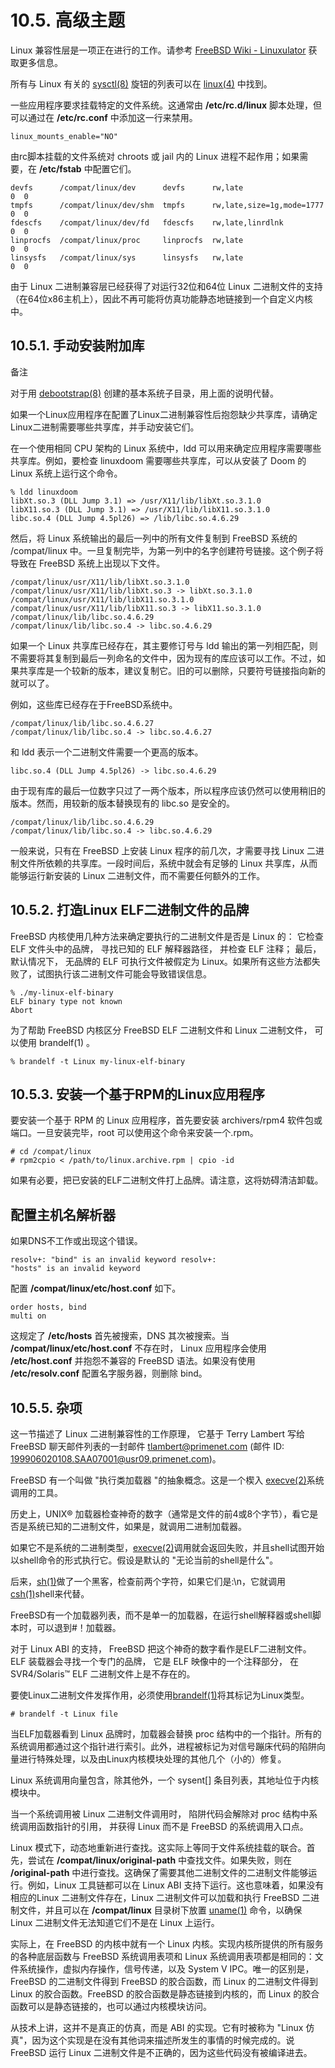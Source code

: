 # 10.5. 高级主题

Linux 兼容性层是一项正在进行的工作。请参考 [FreeBSD Wiki - Linuxulator](https://wiki.freebsd.org/Linuxulator) 获取更多信息。

所有与 Linux 有关的 [sysctl(8)](https://www.freebsd.org/cgi/man.cgi?query=sysctl&sektion=8&format=html) 旋钮的列表可以在 [linux(4)](https://www.freebsd.org/cgi/man.cgi?query=linux&sektion=4&format=html) 中找到。

一些应用程序要求挂载特定的文件系统。这通常由 **/etc/rc.d/linux** 脚本处理，但可以通过在 **/etc/rc.conf** 中添加这一行来禁用。

```
linux_mounts_enable="NO"
```

由rc脚本挂载的文件系统对 chroots 或 jail 内的 Linux 进程不起作用；如果需要，在 **/etc/fstab** 中配置它们。

```
devfs      /compat/linux/dev      devfs      rw,late                    0  0
tmpfs      /compat/linux/dev/shm  tmpfs      rw,late,size=1g,mode=1777  0  0
fdescfs    /compat/linux/dev/fd   fdescfs    rw,late,linrdlnk           0  0
linprocfs  /compat/linux/proc     linprocfs  rw,late                    0  0
linsysfs   /compat/linux/sys      linsysfs   rw,late                    0  0
```

由于 Linux 二进制兼容层已经获得了对运行32位和64位 Linux 二进制文件的支持（在64位x86主机上），因此不再可能将仿真功能静态地链接到一个自定义内核中。

## 10.5.1. 手动安装附加库

备注

对于用 [debootstrap(8)](https://www.freebsd.org/cgi/man.cgi?query=debootstrap&sektion=8&format=html) 创建的基本系统子目录，用上面的说明代替。

如果一个Linux应用程序在配置了Linux二进制兼容性后抱怨缺少共享库，请确定Linux二进制需要哪些共享库，并手动安装它们。

在一个使用相同 CPU 架构的 Linux 系统中，ldd 可以用来确定应用程序需要哪些共享库。例如，要检查 linuxdoom 需要哪些共享库，可以从安装了 Doom 的 Linux 系统上运行这个命令。

```
% ldd linuxdoom
libXt.so.3 (DLL Jump 3.1) => /usr/X11/lib/libXt.so.3.1.0
libX11.so.3 (DLL Jump 3.1) => /usr/X11/lib/libX11.so.3.1.0
libc.so.4 (DLL Jump 4.5pl26) => /lib/libc.so.4.6.29
```

然后，将 Linux 系统输出的最后一列中的所有文件复制到 FreeBSD 系统的 /compat/linux 中。一旦复制完毕，为第一列中的名字创建符号链接。这个例子将导致在 FreeBSD 系统上出现以下文件。

```
/compat/linux/usr/X11/lib/libXt.so.3.1.0
/compat/linux/usr/X11/lib/libXt.so.3 -> libXt.so.3.1.0
/compat/linux/usr/X11/lib/libX11.so.3.1.0
/compat/linux/usr/X11/lib/libX11.so.3 -> libX11.so.3.1.0
/compat/linux/lib/libc.so.4.6.29
/compat/linux/lib/libc.so.4 -> libc.so.4.6.29
```

如果一个 Linux 共享库已经存在，其主要修订号与 ldd 输出的第一列相匹配，则不需要将其复制到最后一列命名的文件中，因为现有的库应该可以工作。不过，如果共享库是一个较新的版本，建议复制它。旧的可以删除，只要符号链接指向新的就可以了。

例如，这些库已经存在于FreeBSD系统中。

```
/compat/linux/lib/libc.so.4.6.27
/compat/linux/lib/libc.so.4 -> libc.so.4.6.27
```

和 ldd 表示一个二进制文件需要一个更高的版本。

```
libc.so.4 (DLL Jump 4.5pl26) -> libc.so.4.6.29
```

由于现有库的最后一位数字只过了一两个版本，所以程序应该仍然可以使用稍旧的版本。然而，用较新的版本替换现有的 libc.so 是安全的。

```
/compat/linux/lib/libc.so.4.6.29
/compat/linux/lib/libc.so.4 -> libc.so.4.6.29
```

一般来说，只有在 FreeBSD 上安装 Linux 程序的前几次，才需要寻找 Linux 二进制文件所依赖的共享库。一段时间后，系统中就会有足够的 Linux 共享库，从而能够运行新安装的 Linux 二进制文件，而不需要任何额外的工作。

## 10.5.2. 打造Linux ELF二进制文件的品牌

FreeBSD 内核使用几种方法来确定要执行的二进制文件是否是 Linux 的： 它检查 ELF 文件头中的品牌， 寻找已知的 ELF 解释器路径， 并检查 ELF 注释； 最后， 默认情况下， 无品牌的 ELF 可执行文件被假定为 Linux。如果所有这些方法都失败了，试图执行该二进制文件可能会导致错误信息。

```
% ./my-linux-elf-binary
ELF binary type not known
Abort
```

为了帮助 FreeBSD 内核区分 FreeBSD ELF 二进制文件和 Linux 二进制文件， 可以使用 brandelf(1) 。

```
% brandelf -t Linux my-linux-elf-binary
```

## 10.5.3. 安装一个基于RPM的Linux应用程序

要安装一个基于 RPM 的 Linux 应用程序，首先要安装 archivers/rpm4 软件包或端口。一旦安装完毕，root 可以使用这个命令来安装一个.rpm。

```
# cd /compat/linux
# rpm2cpio < /path/to/linux.archive.rpm | cpio -id
```

如果有必要，把已安装的ELF二进制文件打上品牌。请注意，这将妨碍清洁卸载。

## 配置主机名解析器

如果DNS不工作或出现这个错误。

```
resolv+: "bind" is an invalid keyword resolv+:
"hosts" is an invalid keyword
```

配置 **/compat/linux/etc/host.conf** 如下。

```
order hosts, bind
multi on
```

这规定了 **/etc/hosts** 首先被搜索，DNS 其次被搜索。当 **/compat/linux/etc/host.conf** 不存在时， Linux 应用程序会使用 **/etc/host.conf** 并抱怨不兼容的 FreeBSD 语法。如果没有使用 **/etc/resolv.conf** 配置名字服务器，则删除 bind。

## 10.5.5. 杂项

这一节描述了 Linux 二进制兼容性的工作原理， 它基于 Terry Lambert 写给 FreeBSD 聊天邮件列表的一封邮件 [tlambert@primenet.com](tlambert@primenet.com) (邮件 ID: [<199906020108.SAA07001@usr09.primenet.com>](199906020108.SAA07001@usr09.primenet.com))。

FreeBSD 有一个叫做 "执行类加载器 "的抽象概念。这是一个楔入 [execve(2)](https://www.freebsd.org/cgi/man.cgi?query=execve&sektion=2&format=html)系统调用的工具。

历史上，UNIX® 加载器检查神奇的数字（通常是文件的前4或8个字节），看它是否是系统已知的二进制文件，如果是，就调用二进制加载器。

如果它不是系统的二进制类型，[execve(2)](https://www.freebsd.org/cgi/man.cgi?query=execve&sektion=2&format=html)调用就会返回失败，并且shell试图开始以shell命令的形式执行它。假设是默认的 "无论当前的shell是什么"。

后来，[sh(1)](https://www.freebsd.org/cgi/man.cgi?query=sh&sektion=1&format=html)做了一个黑客，检查前两个字符，如果它们是:\n，它就调用[csh(1)](https://www.freebsd.org/cgi/man.cgi?query=csh&sektion=1&format=html)shell来代替。

FreeBSD有一个加载器列表，而不是单一的加载器，在运行shell解释器或shell脚本时，可以退到#！加载器。

对于 Linux ABI 的支持， FreeBSD 把这个神奇的数字看作是ELF二进制文件。ELF 装载器会寻找一个专门的品牌， 它是 ELF 映像中的一个注释部分， 在 SVR4/Solaris™ ELF 二进制文件上是不存在的。

要使Linux二进制文件发挥作用，必须使用[brandelf(1)](https://www.freebsd.org/cgi/man.cgi?query=brandelf&sektion=1&format=html)将其标记为Linux类型。

```
# brandelf -t Linux file
```

当ELF加载器看到 Linux 品牌时，加载器会替换 proc 结构中的一个指针。所有的系统调用都通过这个指针进行索引。此外，进程被标记为对信号蹦床代码的陷阱向量进行特殊处理，以及由Linux内核模块处理的其他几个（小的）修复。

Linux 系统调用向量包含，除其他外，一个 sysent[] 条目列表，其地址位于内核模块中。

当一个系统调用被 Linux 二进制文件调用时， 陷阱代码会解除对 proc 结构中系统调用函数指针的引用， 并获得 Linux 而不是 FreeBSD 的系统调用入口点。

Linux 模式下，动态地重新进行查找。这实际上等同于文件系统挂载的联合。首先，尝试在 **/compat/linux/original-path** 中查找文件。如果失败，则在 **/original-path** 中进行查找。这确保了需要其他二进制文件的二进制文件能够运行。例如，Linux 工具链都可以在 Linux ABI 支持下运行。这也意味着，如果没有相应的Linux 二进制文件存在，Linux 二进制文件可以加载和执行 FreeBSD 二进制文件，并且可以在 **/compat/linux** 目录树下放置 [uname(1)](https://www.freebsd.org/cgi/man.cgi?query=uname&sektion=1&format=html) 命令，以确保 Linux 二进制文件无法知道它们不是在 Linux 上运行。

实际上，在 FreeBSD 的内核中就有一个 Linux 内核。实现内核所提供的所有服务的各种底层函数与 FreeBSD 系统调用表项和 Linux 系统调用表项都是相同的：文件系统操作，虚拟内存操作，信号传递，以及 System V IPC。唯一的区别是，FreeBSD 的二进制文件得到 FreeBSD 的胶合函数，而 Linux 的二进制文件得到 Linux 的胶合函数。FreeBSD 的胶合函数是静态链接到内核的，而 Linux 的胶合函数可以是静态链接的，也可以通过内核模块访问。

从技术上讲，这并不是真正的仿真，而是 ABI 的实现。它有时被称为 "Linux 仿真"，因为这个实现是在没有其他词来描述所发生的事情的时候完成的。说 FreeBSD 运行 Linux 二进制文件是不正确的，因为这些代码没有被编译进去。
